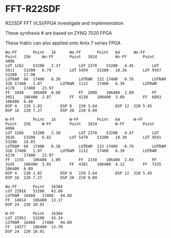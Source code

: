 # FFT-R22SDF
R22SDF FFT VLSI/FPGA investigate and implementation

These synthesis # are based on ZYNQ 7020 FPGA

These frabic can also applied onto Artix 7 series FPGA

																									
	Wo-FF		Point	16		Wo-FF		Point	64		Wo-FF		Point	256		Wo-FF		Point	1024		Wo-FF		Point	4096	
	LUT	1262	53200	2.37		LUT	2370	53200	4.45		LUT	3611	53200	6.79		LUT	5459	53200	10.26		LUT	9567	53200	17.98	
	LUTRAM	66	17400	0.38		LUTRAM	132	17400	0.76		LUTRAM	326	17400	1.87		LUTRAM	1112	17400	6.39		LUTRAM	4170	17400	23.97	
	FF	1048	106400	0.98		FF	2008	106400	1.89		FF	3051	106400	2.87		FF	4138	106400	3.89		FF	6893	106400	6.48	
	DSP	4	220	1.82		DSP	8	220	3.64		DSP	12	220	5.45		DSP	16	220	7.27		DSP	20	220	9.09	
																									
	W-FF		Point	16		W-FF		Point	64		W-FF		Point	256		W-FF		Point	1024		W-FF		Point	4096	
	LUT	1266	53200	2.38		LUT	2378	53200	4.47		LUT	3626	53200	6.82		LUT	5479	53200	10.30		LUT	9591	53200	18.03	
	LUTRAM	66	17400	0.38		LUTRAM	132	17400	0.76		LUTRAM	326	17400	1.87		LUTRAM	1112	17400	6.39		LUTRAM	4170	17400	23.97	
	FF	1155	106400	1.09		FF	2158	106400	2.03		FF	3245	106400	3.05		FF	4381	106400	4.12		FF	7335	106400	6.89	
	DSP	4	220	1.82		DSP	8	220	3.64		DSP	12	220	5.45		DSP	16	220	7.27		DSP	20	220	9.09	
																									
	Wo-FF		Point	16384																					
	LUT	22916	53200	43.08																					
	LUTRAM	16460	17400	94.60																					
	FF	14014	106400	13.17																					
	DSP	24	220	10.91																					
																									
	W-FF		Point	16384																					
	LUT	22951	53200	43.14																					
	LUTRAM	16460	17400	94.60																					
	FF	14577	106400	13.70																					
	DSP	24	220	10.91																					



